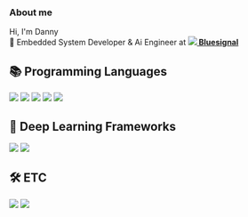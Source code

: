 ### About me

<!--
**dh031200/dh031200** is a ✨ _special_ ✨ repository because its `README.md` (this file) appears on your GitHub profile.

Here are some ideas to get you started:

- 🔭 I’m currently working on Bluesignal
- 🌱 I’m currently learning ...
- 👯 I’m looking to collaborate on ...
- 🤔 I’m looking for help with ...
- 💬 Ask me about ...
- 📫 How to reach me: ...
- 😄 Pronouns: ...
- ⚡ Fun fact: ...
-->
Hi, I'm Danny  
💼 Embedded System Developer & Ai Engineer at __<a href="https://bluesignal.ai/" target="_blank"><img src='https://bluesignal.ai/favicon.png'/> Bluesignal </a>__  


## 📚 Programming Languages
<div>
  <img src="https://img.shields.io/badge/python-3776AB?style=flat-square&logo=python&logoColor=white" /> 
  <img src="https://img.shields.io/badge/C-A8B9CC?style=flat-square&logo=C&logoColor=white" />
  <img src="https://img.shields.io/badge/C++-00599C?style=flat-square&logo=Cplusplus&logoColor=white" />
  <img src="https://img.shields.io/badge/Java-007396?style=flat-square&logo=Java&logoColor=white" />
  <img src="https://img.shields.io/badge/Kotlin-7F52FF?style=flat-square&logo=Kotlin&logoColor=white" />
</div>  
<!--
![Top Langs](https://github-readme-stats.vercel.app/api/top-langs/?username=dh031200&layout=compact)
-->

## 🧠 Deep Learning Frameworks  
<div>  
  <img src="https://img.shields.io/badge/PyTorch-EE4C2C?style=flat-square&logo=PyTorch&logoColor=white" />
  <img src="https://img.shields.io/badge/Keras-D00000?style=flat-square&logo=Keras&logoColor=white"/>  
</div>  

## 🛠️ ETC
<div>
  <img src="https://img.shields.io/badge/Docker-2496ED?style=flat-square&logo=Docker&logoColor=white" />
  <img src="http://mazassumnida.wtf/api/mini/generate_badge?boj=dh031200" />
</div>

<!--
----------------
<img align="center" src="https://github-readme-stats.vercel.app/api?username=dh031200&show_icons=true&theme=dracula" />
-->
